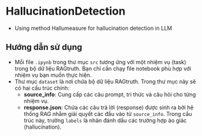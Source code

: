 # HallucinationDetection
- Using method Hallumeasure for hallucination detection in LLM 
## Hướng dẫn sử dụng

- Mỗi file `.ipynb` trong thư mục `src` tương ứng với một nhiệm vụ (task) trong bộ dữ liệu RAGtruth. Bạn chỉ cần chạy file notebook phù hợp với nhiệm vụ bạn muốn thực hiện.
- Thư mục `dataset` là nơi chứa bộ dữ liệu RAGtruth. Trong thư mục này sẽ có hai cấu trúc chính:
  - **source_info**: Cung cấp các câu prompt, tri thức và câu hỏi cho từng nhiệm vụ.
  - **response.json**: Chứa các câu trả lời (response) được sinh ra bởi hệ thống RAG nhằm giải quyết các đầu vào từ `source_info`. Trong cấu trúc này, trường `labels` là nhãn đánh dấu các trường hợp ảo giác (hallucination).
